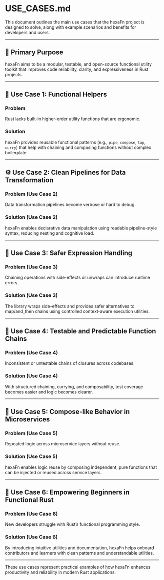 <!--
SPDX-FileCopyrightText: 2025 Husamettin ARABACI
SPDX-License-Identifier: MIT
-->

# USE_CASES.md

This document outlines the main use cases that the hexaFn project is designed to solve, along with example scenarios and benefits for developers and users.

---

## 🎯 Primary Purpose

hexaFn aims to be a modular, testable, and open-source functional utility toolkit that improves code reliability, clarity, and expressiveness in Rust projects.

---

## 🧰 Use Case 1: Functional Helpers

### Problem

Rust lacks built-in higher-order utility functions that are ergonomic.

### Solution

hexaFn provides reusable functional patterns (e.g., `pipe`, `compose`, `tap`, `curry`) that help with chaining and composing functions without complex boilerplate.

---

## ⚙️ Use Case 2: Clean Pipelines for Data Transformation

### Problem (Use Case 2)

Data transformation pipelines become verbose or hard to debug.

### Solution (Use Case 2)

hexaFn enables declarative data manipulation using readable pipeline-style syntax, reducing nesting and cognitive load.

---

## 🧪 Use Case 3: Safer Expression Handling

### Problem (Use Case 3)

Chaining operations with side-effects or unwraps can introduce runtime errors.

### Solution (Use Case 3)

The library wraps side-effects and provides safer alternatives to map/and_then chains using controlled context-aware execution utilities.

---

## 🔄 Use Case 4: Testable and Predictable Function Chains

### Problem (Use Case 4)

Inconsistent or untestable chains of closures across codebases.

### Solution (Use Case 4)

With structured chaining, currying, and composability, test coverage becomes easier and logic becomes clearer.

---

## 🧩 Use Case 5: Compose-like Behavior in Microservices

### Problem (Use Case 5)

Repeated logic across microservice layers without reuse.

### Solution (Use Case 5)

hexaFn enables logic reuse by composing independent, pure functions that can be injected or reused across service layers.

---

## 👤 Use Case 6: Empowering Beginners in Functional Rust

### Problem (Use Case 6)

New developers struggle with Rust’s functional programming style.

### Solution (Use Case 6)

By introducing intuitive utilities and documentation, hexaFn helps onboard contributors and learners with clean patterns and understandable utilities.

---

These use cases represent practical examples of how hexaFn enhances productivity and reliability in modern Rust applications.
